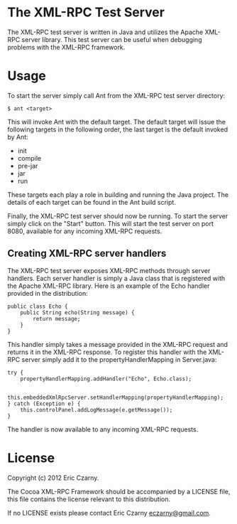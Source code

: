 # The XML-RPC Test Server

The XML-RPC test server is written in Java and utilizes the Apache XML-RPC server library. This test server can be useful when debugging problems with the XML-RPC framework.

# Usage

To start the server simply call Ant from the XML-RPC test server directory:

    $ ant <target>

This will invoke Ant with the default target. The default target will issue the following targets in the following order, the last target is the default invoked by Ant:

  - init
  - compile
  - pre-jar
  - jar
  - run

These targets each play a role in building and running the Java project. The details of each target can be found in the Ant build script.

Finally, the XML-RPC test server should now be running. To start the server simply click on the "Start" button. This will start the test server on port 8080, available for any incoming XML-RPC requests.

## Creating XML-RPC server handlers

The XML-RPC test server exposes XML-RPC methods through server handlers. Each server handler is simply a Java class that is registered with the Apache XML-RPC library. Here is an example of the Echo handler provided in the distribution:

    public class Echo {
        public String echo(String message) {
            return message;
        }
    }

This handler simply takes a message provided in the XML-RPC request and returns it in the XML-RPC response. To register this handler with the XML-RPC server simply add it to the propertyHandlerMapping in Server.java:

    try {
        propertyHandlerMapping.addHandler("Echo", Echo.class);

        this.embeddedXmlRpcServer.setHandlerMapping(propertyHandlerMapping);
    } catch (Exception e) {
        this.controlPanel.addLogMessage(e.getMessage());
    }

The handler is now available to any incoming XML-RPC requests.

# License

Copyright (c) 2012 Eric Czarny.

The Cocoa XML-RPC Framework should be accompanied by a LICENSE file, this file contains the license relevant to this distribution.

If no LICENSE exists please contact Eric Czarny <eczarny@gmail.com>.
